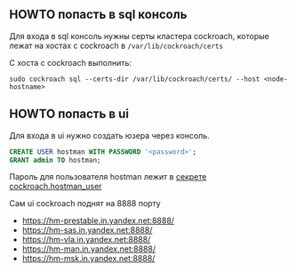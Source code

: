 ## HOWTO попасть в sql консоль

Для входа в sql консоль нужны серты кластера cockroach, которые лежат на хостах с cockroach в `/var/lib/cockroach/certs`

С хоста с cockroach выполнить:

```shell script
sudo cockroach sql --certs-dir /var/lib/cockroach/certs/ --host <node-hostname>
```

## HOWTO попасть в ui

Для входа в ui нужно создать юзера через консоль.

```sql
CREATE USER hostman WITH PASSWORD '<password>';
GRANT admin TO hostman;
```

Пароль для пользователя hostman лежит в [секрете cockroach.hostman_user](https://yav.yandex-team.ru/secret/sec-01efy99nzq5n09n2bnq0pb599t/explore/versions)

Сам ui cockroach поднят на 8888 порту
* https://hm-prestable.in.yandex.net:8888/
* https://hm-sas.in.yandex.net:8888/
* https://hm-vla.in.yandex.net:8888/
* https://hm-man.in.yandex.net:8888/
* https://hm-msk.in.yandex.net:8888/
